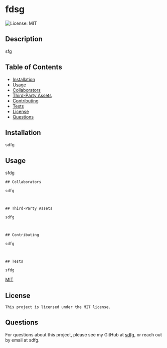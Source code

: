 # fdsg

  ![License: MIT](https://img.shields.io/badge/License-MIT-yellow.svg)

  ## Description

  sfg

  
  ## Table of Contents

  - [Installation](#Installation)
  - [Usage](#Usage)
  - [Collaborators](#Collaborators)
  - [Third-Party Assets](#Third-Party-Assets)
  - [Contributing](#Contributing)
  - [Tests](#Tests)
  - [License](#License)
  - [Questions](#Questions)
  

  ## Installation

  sdfg

  ## Usage

  sfdg

  
    ## Collaborators

    sdfg
    

  
    ## Third-Party Assets

    sdfg
    

  
    ## Contributing

    sdfg
    

  
    ## Tests

    sfdg
    

  [MIT](https://opensource.org/licenses/MIT)

  ## License
    This project is licensed under the MIT license.

  ## Questions

  For questions about this project, please see my GitHub at [sdfg](https://github.com/sdfg), or reach out by email at sdfg.
  